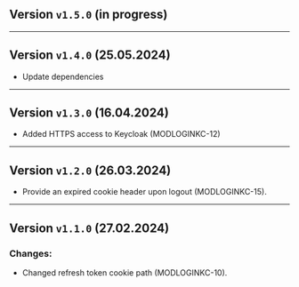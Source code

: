 ## Version `v1.5.0` (in progress)

---

## Version `v1.4.0` (25.05.2024)
* Update dependencies

---

## Version `v1.3.0` (16.04.2024)
* Added HTTPS access to Keycloak (MODLOGINKC-12)

---
## Version `v1.2.0` (26.03.2024)
* Provide an expired cookie header upon logout (MODLOGINKC-15).

---
## Version `v1.1.0` (27.02.2024)
### Changes:
* Changed refresh token cookie path (MODLOGINKC-10).
